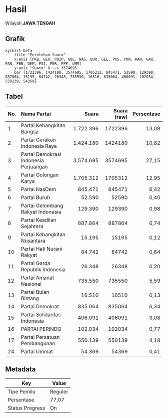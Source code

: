 # Hasil

Wilayah **JAWA TENGAH**

## Grafik

```mermaid
xychart-beta
    title "Perolehan Suara"
    x-axis [PKB, GER, PDIP, GOL, NAS, BUR, GEL, PKS, PKN, HAN, GAR, PAN, PBB, DEM, PSI, PER, PPP, UMM]
    y-axis "Suara" 0 --> 3574695
    bar [1722396, 1424180, 3574695, 1705312, 845471, 52590, 129390, 887864, 15195, 84742, 26348, 735550, 16510, 835064, 406091, 102034, 550139, 54369]
```

## Tabel

| No. | Nama Partai                           | Suara     | Suara (raw) | Persentase |
|:--- |:------------------------------------- | ---------:| -----------:| ----------:|
| 1   | Partai Kebangkitan Bangsa             | 1.722.396 | 1722396     | 13,08      |
| 2   | Partai Gerakan Indonesia Raya         | 1.424.180 | 1424180     | 10,82      |
| 3   | Partai Demokrasi Indonesia Perjuangan | 3.574.695 | 3574695     | 27,15      |
| 4   | Partai Golongan Karya                 | 1.705.312 | 1705312     | 12,95      |
| 5   | Partai NasDem                         | 845.471   | 845471      | 6,42       |
| 6   | Partai Buruh                          | 52.590    | 52590       | 0,40       |
| 7   | Partai Gelombang Rakyat Indonesia     | 129.390   | 129390      | 0,98       |
| 8   | Partai Keadilan Sejahtera             | 887.864   | 887864      | 6,74       |
| 9   | Partai Kebangkitan Nusantara          | 15.195    | 15195       | 0,12       |
| 10  | Partai Hati Nurani Rakyat             | 84.742    | 84742       | 0,64       |
| 11  | Partai Garda Republik Indonesia       | 26.348    | 26348       | 0,20       |
| 12  | Partai Amanat Nasional                | 735.550   | 735550      | 5,59       |
| 13  | Partai Bulan Bintang                  | 16.510    | 16510       | 0,13       |
| 14  | Partai Demokrat                       | 835.064   | 835064      | 6,34       |
| 15  | Partai Solidaritas Indonesia          | 406.091   | 406091      | 3,08       |
| 16  | PARTAI PERINDO                        | 102.034   | 102034      | 0,77       |
| 17  | Partai Persatuan Pembangunan          | 550.139   | 550139      | 4,18       |
| 24  | Partai Ummat                          | 54.369    | 54369       | 0,41       |


## Metadata

| Key             | Value   |
| --------------- | ------- |
| Tipe Pemilu     | Reguler |
| Persentase      | 77,07   |
| Status Progress | On      |



